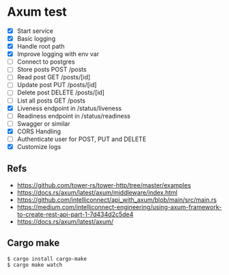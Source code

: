 # Axum test

- [x] Start service
- [x] Basic logging
- [x] Handle root path
- [x] Improve logging with env var
- [ ] Connect to postgres
- [ ] Store posts POST /posts
- [ ] Read post GET /posts/[id]
- [ ] Update post PUT /posts/[id]
- [ ] Delete post DELETE /posts/[id]
- [ ] List all posts GET /posts
- [x] Liveness endpoint in /status/liveness
- [ ] Readiness endpoint in /status/readiness
- [ ] Swagger or similar
- [x] CORS Handling
- [ ] Authenticate user for POST, PUT and DELETE
- [x] Customize logs

## Refs

- https://github.com/tower-rs/tower-http/tree/master/examples
- https://docs.rs/axum/latest/axum/middleware/index.html
- https://github.com/intelliconnect/api_with_axum/blob/main/src/main.rs
- https://medium.com/intelliconnect-engineering/using-axum-framework-to-create-rest-api-part-1-7d434d2c5de4
- https://docs.rs/axum/latest/axum/

## Cargo make

```
$ cargo install cargo-make
$ cargo make watch
```